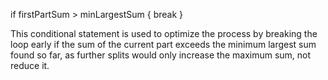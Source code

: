 if firstPartSum > minLargestSum {
break
}

This conditional statement is used to optimize the process by breaking the loop early if the sum of the current part exceeds the minimum largest sum found so far, as further splits would only increase the maximum sum, not reduce it.
